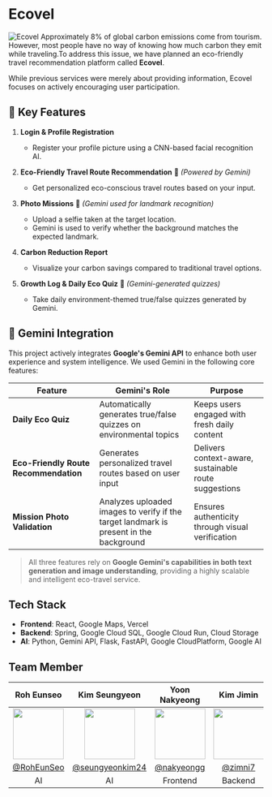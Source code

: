 # Ecovel
![Ecovel](https://github.com/user-attachments/assets/a2f8c4b2-600c-4ed8-9f2e-eae284508888)
Approximately 8% of global carbon emissions come from tourism. However, most people have no way of knowing how much carbon they emit while traveling.To address this issue, we have planned an eco-friendly travel recommendation platform called **Ecovel**.

While previous services were merely about providing information, Ecovel focuses on actively encouraging user participation.

## 🌿 Key Features

1. **Login & Profile Registration**  
   - Register your profile picture using a CNN-based facial recognition AI.

2. **Eco-Friendly Travel Route Recommendation** 🧠 *(Powered by Gemini)*  
   - Get personalized eco-conscious travel routes based on your input.

3. **Photo Missions** 🧠 *(Gemini used for landmark recognition)*  
   - Upload a selfie taken at the target location.  
   - Gemini is used to verify whether the background matches the expected landmark.

4. **Carbon Reduction Report**  
   - Visualize your carbon savings compared to traditional travel options.

5. **Growth Log & Daily Eco Quiz** 🧠 *(Gemini-generated quizzes)*  
   - Take daily environment-themed true/false quizzes generated by Gemini.


  ## 🤖 Gemini Integration

This project actively integrates **Google's Gemini API** to enhance both user experience and system intelligence. We used Gemini in the following core features:

| Feature | Gemini's Role | Purpose |
|--------|---------------|---------|
| **Daily Eco Quiz** | Automatically generates true/false quizzes on environmental topics | Keeps users engaged with fresh daily content |
| **Eco-Friendly Route Recommendation** | Generates personalized travel routes based on user input | Delivers context-aware, sustainable route suggestions |
| **Mission Photo Validation** | Analyzes uploaded images to verify if the target landmark is present in the background | Ensures authenticity through visual verification |

> All three features rely on **Google Gemini's capabilities in both text generation and image understanding**, providing a highly scalable and intelligent eco-travel service.




## Tech Stack
- **Frontend**: React, Google Maps, Vercel
- **Backend**: Spring, Google Cloud SQL, Google Cloud Run, Cloud Storage
- **AI**: Python, Gemini API, Flask, FastAPI, Google CloudPlatform, Google AI

## Team Member
|Roh Eunseo|Kim Seungyeon|Yoon Nakyeong|Kim Jimin|
|:-:|:-:|:-:|:-:|
|<div align="center"><img src="https://github.com/RohEunSeo.png" width="100"/></div>|<div align="center"><img src="https://github.com/seungyeonkim24.png" width="100"/></div>|<div align="center"><img src="https://github.com/nakyeongg.png" width="100"/></div>|<div align="center"><img src="https://github.com/zimni7.png" width="100"/></div>|
|<div align="center">[@RohEunSeo](https://github.com/RohEunSeo)</div>|<div align="center">[@seungyeonkim24](https://github.com/seungyeonkim24)</div>|<div align="center">[@nakyeongg](https://github.com/nakyeongg)</div>|<div align="center">[@zimni7](https://github.com/zimni7)</div>|
|AI|AI|Frontend|Backend|
